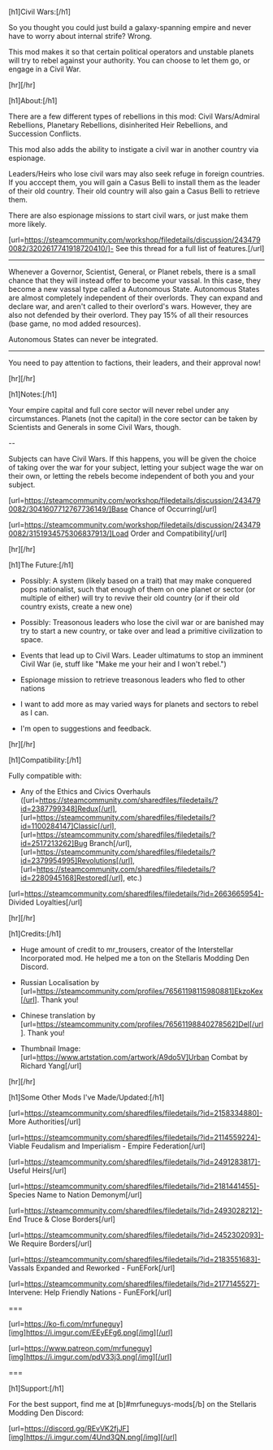 [h1]Civil Wars:[/h1]

So you thought you could just build a galaxy-spanning empire and never have to worry about internal strife? Wrong.

This mod makes it so that certain political operators and unstable planets will try to rebel against your authority. You can choose to let them go, or engage in a Civil War.


[hr][/hr]

[h1]About:[/h1]

There are a few different types of rebellions in this mod: Civil Wars/Admiral Rebellions, Planetary Rebellions, disinherited Heir Rebellions, and Succession Conflicts.

This mod also adds the ability to instigate a civil war in another country via espionage.

Leaders/Heirs who lose civil wars may also seek refuge in foreign countries. If you acccept them, you will gain a Casus Belli to install them as the leader of their old country. Their old country will also gain a Casus Belli to retrieve them.

There are also espionage missions to start civil wars, or just make them more likely.

[url=https://steamcommunity.com/workshop/filedetails/discussion/2434790082/3202617741918720410/]- See this thread for a full list of features.[/url]

---

Whenever a Governor, Scientist, General, or Planet rebels, there is a small chance that they will instead offer to become your vassal. In this case, they become a new vassal type called a Autonomous State. Autonomous States are almost completely independent of their overlords. They can expand and declare war, and aren't called to their overlord's wars. However, they are also not defended by their overlord. They pay 15% of all their resources (base game, no mod added resources).

Autonomous States can never be integrated. 

---

You need to pay attention to factions, their leaders, and their approval now!


[hr][/hr]

[h1]Notes:[/h1]

Your  empire capital and full core sector will never rebel under any circumstances. Planets (not the capital) in the core sector can be taken by Scientists and Generals in some Civil Wars, though.

--

Subjects can have Civil Wars. If this happens, you will be given the choice of taking over the war for your subject, letting your subject wage the war on their own, or letting the rebels become independent of both you and your subject.


[url=https://steamcommunity.com/workshop/filedetails/discussion/2434790082/3041607712767736149/]Base Chance of Occurring[/url]

[url=https://steamcommunity.com/workshop/filedetails/discussion/2434790082/3151934575306837913/]Load Order and Compatibility[/url]


[hr][/hr]

[h1]The Future:[/h1]

- Possibly: A system (likely based on a trait) that may make conquered pops nationalist, such that enough of them on one planet or sector (or multiple of either) will try to revive their old country (or if their old country exists, create a new one)

- Possibly: Treasonous leaders who lose the civil war or are banished may try to start a new country, or take over and lead a primitive civilization to space.

- Events that lead up to Civil Wars. Leader ultimatums to stop an imminent Civil War (ie, stuff like "Make me your heir and I won't rebel.")

- Espionage mission to retrieve treasonous leaders who fled to other nations

- I want to add more as may varied ways for planets and sectors to rebel as I can.

- I'm open to suggestions and feedback.


[hr][/hr]

[h1]Compatibility:[/h1]

Fully compatible with:
- Any of the Ethics and Civics Overhauls ([url=https://steamcommunity.com/sharedfiles/filedetails/?id=2387799348]Redux[/url], [url=https://steamcommunity.com/sharedfiles/filedetails/?id=1100284147]Classic[/url], [url=https://steamcommunity.com/sharedfiles/filedetails/?id=2517213262]Bug Branch[/url], [url=https://steamcommunity.com/sharedfiles/filedetails/?id=2379954995]Revolutions[/url], [url=https://steamcommunity.com/sharedfiles/filedetails/?id=2280945168]Restored[/url], etc.)

[url=https://steamcommunity.com/sharedfiles/filedetails/?id=2663665954]- Divided Loyalties[/url]


[hr][/hr]

[h1]Credits:[/h1]

- Huge amount of credit to mr_trousers, creator of the Interstellar Incorporated mod. He helped me a ton on the Stellaris Modding Den Discord.

- Russian Localisation by [url=https://steamcommunity.com/profiles/76561198115980881]EkzoKex[/url]. Thank you!

- Chinese translation by [url=https://steamcommunity.com/profiles/76561198840278562]Del[/url]. Thank you!

- Thumbnail Image: [url=https://www.artstation.com/artwork/A9do5V]Urban Combat by Richard Yang[/url]


[hr][/hr]

[h1]Some Other Mods I've Made/Updated:[/h1]

[url=https://steamcommunity.com/sharedfiles/filedetails/?id=2158334880]- More Authorities[/url]

[url=https://steamcommunity.com/sharedfiles/filedetails/?id=2114559224]- Viable Feudalism and Imperialism - Empire Federation[/url]

[url=https://steamcommunity.com/sharedfiles/filedetails/?id=2491283817]- Useful Heirs[/url]

[url=https://steamcommunity.com/sharedfiles/filedetails/?id=2181441455]- Species Name to Nation Demonym[/url]

[url=https://steamcommunity.com/sharedfiles/filedetails/?id=2493028212]- End Truce & Close Borders[/url]

[url=https://steamcommunity.com/sharedfiles/filedetails/?id=2452302093]- We Require Borders[/url]

[url=https://steamcommunity.com/sharedfiles/filedetails/?id=2183551683]- Vassals Expanded and Reworked - FunEFork[/url]

[url=https://steamcommunity.com/sharedfiles/filedetails/?id=2177145527]- Intervene: Help Friendly Nations - FunEFork[/url]

===

[url=https://ko-fi.com/mrfuneguy][img]https://i.imgur.com/EEyEFg6.png[/img][/url]

[url=https://www.patreon.com/mrfuneguy][img]https://i.imgur.com/pdV33j3.png[/img][/url]

===

[h1]Support:[/h1]

For the best support, find me at [b]#mrfuneguys-mods[/b] on the Stellaris Modding Den Discord:

[url=https://discord.gg/REvVK2fjJF][img]https://i.imgur.com/4Und3QN.png[/img][/url]
